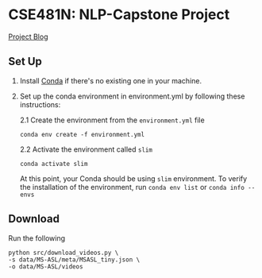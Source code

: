 # CSE481N: NLP-Capstone Project

[Project Blog](https://estberg.github.io/CSE481N/)

## Set Up

1. Install [Conda](https://developers.google.com/earth-engine/python_install-conda) if there's no existing one in your machine.

2. Set up the conda environment in environment.yml by following these instructions:

    2.1 Create the environment from the `environment.yml` file
    ```
    conda env create -f environment.yml
    ```
   
   2.2 Activate the environment called `slim`
    ```
    conda activate slim
    ```
   At this point, your Conda should be using `slim` environment. To verify the installation of the environment, run `conda env list` or `conda info --envs`

## Download

Run the following

```
python src/download_videos.py \
-s data/MS-ASL/meta/MSASL_tiny.json \
-o data/MS-ASL/videos
```